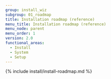 ```yaml
---
group: install_wiz
subgroup: 01_roadmap
title: Installation roadmap (reference)
menu_title: Installation roadmap (reference)
menu_node: parent
menu_order: 1
version: 2.0
functional_areas:
  - Install
  - System
  - Setup
---
```


{% include install/install-roadmap.md %}
